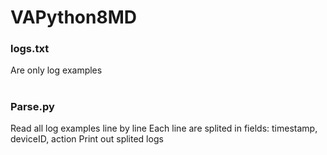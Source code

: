 # VAPython8MD

### logs.txt
Are only log examples
#
### Parse.py
Read all log examples line by line
Each line are splited in fields: timestamp, deviceID, action
Print out splited logs